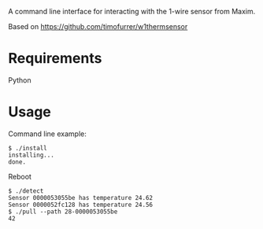 A command line interface for interacting with the 1-wire sensor from Maxim.

Based on https://github.com/timofurrer/w1thermsensor

# Requirements
Python

# Usage
Command line example:

```
$ ./install
installing...
done.
```
Reboot
```
$ ./detect
Sensor 0000053055be has temperature 24.62
Sensor 0000052fc128 has temperature 24.56
$ ./pull --path 28-0000053055be
42
```
